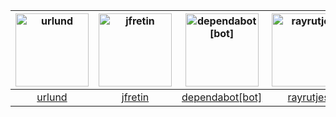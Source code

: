[<img alt="urlund" src="https://avatars3.githubusercontent.com/u/376721?v=4&s=117" width="117">](https://github.com/urlund) |[<img alt="jfretin" src="https://avatars2.githubusercontent.com/u/120841?v=4&s=117" width="117">](https://github.com/jfretin) |[<img alt="dependabot[bot]" src="https://avatars0.githubusercontent.com/in/29110?v=4&s=117" width="117">](https://github.com/apps/dependabot) |[<img alt="rayrutjes" src="https://avatars0.githubusercontent.com/u/5570853?v=4&s=117" width="117">](https://github.com/rayrutjes) |
:---: |:---: |:---: |:---: |
[urlund](https://github.com/urlund) |[jfretin](https://github.com/jfretin) |[dependabot[bot]](https://github.com/apps/dependabot) |[rayrutjes](https://github.com/rayrutjes) |


